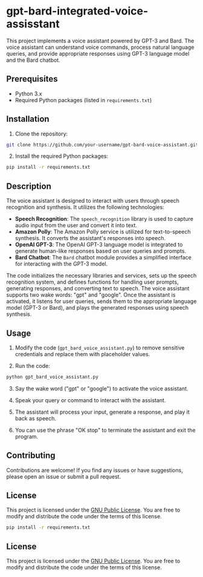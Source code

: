 # gpt-bard-integrated-voice-assisstant


This project implements a voice assistant powered by GPT-3 and Bard. The voice assistant can understand voice commands, process natural language queries, and provide appropriate responses using GPT-3 language model and the Bard chatbot.

## Prerequisites

- Python 3.x
- Required Python packages (listed in `requirements.txt`)

## Installation

1. Clone the repository:

```bash
git clone https://github.com/your-username/gpt-bard-voice-assistant.git
```

2. Install the required Python packages:

```bash
pip install -r requirements.txt
```

## Description

The voice assistant is designed to interact with users through speech recognition and synthesis. It utilizes the following technologies:

- **Speech Recognition**: The `speech_recognition` library is used to capture audio input from the user and convert it into text.
- **Amazon Polly**: The Amazon Polly service is utilized for text-to-speech synthesis. It converts the assistant's responses into speech.
- **OpenAI GPT-3**: The OpenAI GPT-3 language model is integrated to generate human-like responses based on user queries and prompts.
- **Bard Chatbot**: The `Bard` chatbot module provides a simplified interface for interacting with the GPT-3 model.

The code initializes the necessary libraries and services, sets up the speech recognition system, and defines functions for handling user prompts, generating responses, and converting text to speech. The voice assistant supports two wake words: "gpt" and "google". Once the assistant is activated, it listens for user queries, sends them to the appropriate language model (GPT-3 or Bard), and plays the generated responses using speech synthesis.

## Usage

1. Modify the code (`gpt_bard_voice_assistant.py`) to remove sensitive credentials and replace them with placeholder values.

2. Run the code:

```bash
python gpt_bard_voice_assistant.py
```

3. Say the wake word ("gpt" or "google") to activate the voice assistant.

4. Speak your query or command to interact with the assistant.

5. The assistant will process your input, generate a response, and play it back as speech.

6. You can use the phrase "OK stop" to terminate the assistant and exit the program.

## Contributing

Contributions are welcome! If you find any issues or have suggestions, please open an issue or submit a pull request.

## License

This project is licensed under the [GNU Public License](LICENSE). You are free to modify and distribute the code under the terms of this license. 
```bash
pip install -r requirements.txt
```



## License

This project is licensed under the [GNU Public License](LICENSE). You are free to modify and distribute the code under the terms of this license. 

